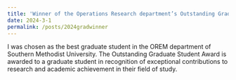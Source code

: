```yaml
---
title: 'Winner of the Operations Research department’s Outstanding Graduate Award, Southern Methodist University'
date: 2024-3-1
permalink: /posts/2024gradwinner
---
```


I was chosen as the best graduate student in the OREM department of Southern Methodist University. The Outstanding Graduate Student Award is awarded to a graduate student in recognition of exceptional contributions to research and academic achievement in their field of study.
